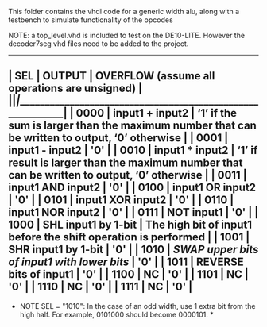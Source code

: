 This folder contains the vhdl code for a generic width alu, along with a testbench to simulate functionality of the opcodes

NOTE: a top_level.vhd is included to test on the DE10-LITE. However the decoder7seg vhd files need to be added to the project.



-------------------------------------------------------------------------------------------------------------------------------------------------------------
|  SEL   |                    OUTPUT                     |                            OVERFLOW (assume all operations are unsigned)                         |
|________|_______________________________________________|__________________________________________________________________________________________________|
|  0000  |    input1 + input2                            | ‘1’ if the sum is larger than the maximum number that can be written to output, ‘0’ otherwise    |
|  0001  |    input1 - input2                            | '0'                                                                                              |
|  0010  |    input1 * input2                            | ‘1’ if result is larger than the maximum number that can be written to output, ‘0’ otherwise     |
|  0011  |    input1 AND input2                          | '0'                                                                                              |
|  0100  |    input1 OR input2                           | '0'                                                                                              |
|  0101  |    input1 XOR input2                          | '0'                                                                                              |
|  0110  |    input1 NOR input2                          | '0'                                                                                              |
|  0111  |    NOT input1                                 | '0'                                                                                              |
|  1000  |    SHL input1 by 1-bit                        | The high bit of input1 before the shift operation is performed                                   |
|  1001  |    SHR input1 by 1-bit                        | '0'                                                                                              |
|  1010  |   *SWAP upper bits of input1 with lower bits* | '0'                                                                                              |
|  1011  |    REVERSE bits of input1                     | '0'                                                                                              |
|  1100  |    NC                                         | '0'                                                                                              |
|  1101  |    NC                                         | '0'                                                                                              |
|  1110  |    NC                                         | '0'                                                                                              |
|  1111  |    NC                                         | '0'                                                                                              |
-------------------------------------------------------------------------------------------------------------------------------------------------------------

* NOTE SEL = "1010": In the case of an odd width, use 1 extra bit from the high half. For example, 0101000 should become 0000101. *
